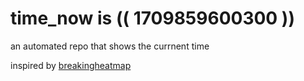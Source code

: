 # time_now is (( 1709859600300 ))

an automated repo that shows the currnent time

inspired by [breakingheatmap](https://github.com/breakingheatmap/breakingheatmap)
